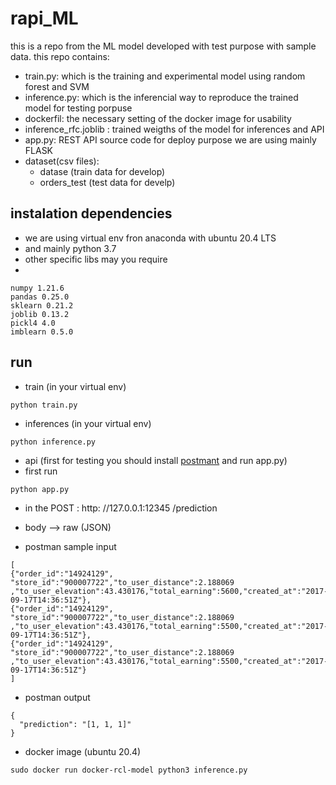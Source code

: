 # rapi_ML
this is a repo from the ML model developed with test purpose with sample data. this repo contains:
- train.py:  which is the training and experimental model using random forest and SVM
- inference.py: which is the inferencial way to reproduce the trained model for testing porpuse
- dockerfil: the necessary setting of the docker image for usability
- inference_rfc.joblib : trained weigths of the model for inferences and API 
- app.py: REST API source code for deploy purpose we are using mainly FLASK
- dataset(csv files):
  - datase (train data for develop)
  - orders_test (test data for develp)
  
## instalation dependencies
* we are using virtual env fron anaconda with ubuntu 20.4 LTS
* and mainly python 3.7
* other specific libs may you require
*
```
numpy 1.21.6
pandas 0.25.0
sklearn 0.21.2
joblib 0.13.2
pickl4 4.0
imblearn 0.5.0
```
## run
* train (in your virtual env)

```
python train.py
```

* inferences (in your virtual env)

```
python inference.py
```

* api (first for testing you should install [postmant](https://www.postman.com/) and run app.py)
* first run
```
python app.py
```

-  in the POST : http: //127.0.0.1:12345 /prediction

-  body --> raw (JSON)
-  postman sample input
```
[
{"order_id":"14924129", "store_id":"900007722","to_user_distance":2.188069 ,"to_user_elevation":43.430176,"total_earning":5600,"created_at":"2017-09-17T14:36:51Z"},
{"order_id":"14924129", "store_id":"900007722","to_user_distance":2.188069 ,"to_user_elevation":43.430176,"total_earning":5500,"created_at":"2017-09-17T14:36:51Z"},
{"order_id":"14924129", "store_id":"900007722","to_user_distance":2.188069 ,"to_user_elevation":43.430176,"total_earning":5500,"created_at":"2017-09-17T14:36:51Z"}
]
```
- postman output
```
{
  "prediction": "[1, 1, 1]"
}
```

* docker image (ubuntu 20.4)

```
sudo docker run docker-rcl-model python3 inference.py
```
 
